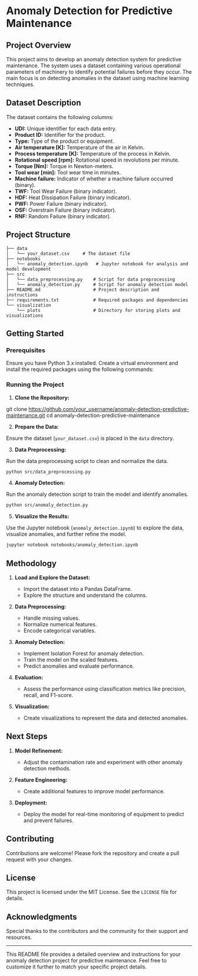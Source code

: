 # Anomaly Detection for Predictive Maintenance

## Project Overview

This project aims to develop an anomaly detection system for predictive maintenance. The system uses a dataset containing various operational parameters of machinery to identify potential failures before they occur. The main focus is on detecting anomalies in the dataset using machine learning techniques.

## Dataset Description

The dataset contains the following columns:

- **UDI:** Unique identifier for each data entry.
- **Product ID:** Identifier for the product.
- **Type:** Type of the product or equipment.
- **Air temperature [K]:** Temperature of the air in Kelvin.
- **Process temperature [K]:** Temperature of the process in Kelvin.
- **Rotational speed [rpm]:** Rotational speed in revolutions per minute.
- **Torque [Nm]:** Torque in Newton-meters.
- **Tool wear [min]:** Tool wear time in minutes.
- **Machine failure:** Indicator of whether a machine failure occurred (binary).
- **TWF:** Tool Wear Failure (binary indicator).
- **HDF:** Heat Dissipation Failure (binary indicator).
- **PWF:** Power Failure (binary indicator).
- **OSF:** Overstrain Failure (binary indicator).
- **RNF:** Random Failure (binary indicator).

## Project Structure

```
├── data
│   └── your_dataset.csv     # The dataset file
├── notebooks
│   └── anomaly_detection.ipynb   # Jupyter notebook for analysis and model development
├── src
│   └── data_preprocessing.py    # Script for data preprocessing
│   └── anomaly_detection.py     # Script for anomaly detection model
├── README.md                    # Project description and instructions
├── requirements.txt             # Required packages and dependencies
└── visualization
    └── plots                    # Directory for storing plots and visualizations
```

## Getting Started

### Prerequisites

Ensure you have Python 3.x installed. Create a virtual environment and install the required packages using the following commands:



### Running the Project

1. **Clone the Repository:**


git clone https://github.com/your_username/anomaly-detection-predictive-maintenance.git
cd anomaly-detection-predictive-maintenance

2. **Prepare the Data:**

Ensure the dataset (`your_dataset.csv`) is placed in the `data` directory.

3. **Data Preprocessing:**

Run the data preprocessing script to clean and normalize the data.

```bash
python src/data_preprocessing.py
```

4. **Anomaly Detection:**

Run the anomaly detection script to train the model and identify anomalies.

```bash
python src/anomaly_detection.py
```

5. **Visualize the Results:**

Use the Jupyter notebook (`anomaly_detection.ipynb`) to explore the data, visualize anomalies, and further refine the model.

```bash
jupyter notebook notebooks/anomaly_detection.ipynb
```

## Methodology

1. **Load and Explore the Dataset:**
   - Import the dataset into a Pandas DataFrame.
   - Explore the structure and understand the columns.

2. **Data Preprocessing:**
   - Handle missing values.
   - Normalize numerical features.
   - Encode categorical variables.

3. **Anomaly Detection:**
   - Implement Isolation Forest for anomaly detection.
   - Train the model on the scaled features.
   - Predict anomalies and evaluate performance.

4. **Evaluation:**
   - Assess the performance using classification metrics like precision, recall, and F1-score.

5. **Visualization:**
   - Create visualizations to represent the data and detected anomalies.

## Next Steps

1. **Model Refinement:**
   - Adjust the contamination rate and experiment with other anomaly detection methods.

2. **Feature Engineering:**
   - Create additional features to improve model performance.

3. **Deployment:**
   - Deploy the model for real-time monitoring of equipment to predict and prevent failures.

## Contributing

Contributions are welcome! Please fork the repository and create a pull request with your changes.

## License

This project is licensed under the MIT License. See the `LICENSE` file for details.

## Acknowledgments

Special thanks to the contributors and the community for their support and resources.

---

This README file provides a detailed overview and instructions for your anomaly detection project for predictive maintenance. Feel free to customize it further to match your specific project details.
